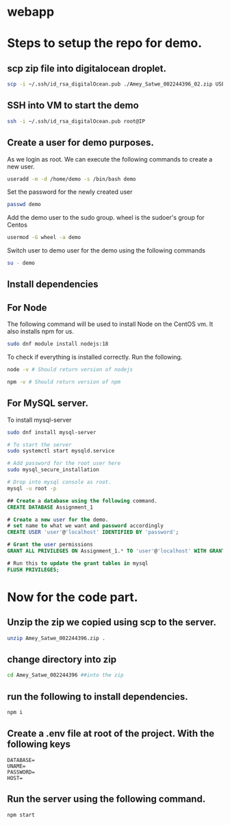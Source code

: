 # webapp

# Steps to setup the repo for demo.
## scp zip file into digitalocean droplet.
``` bash
scp -i ~/.ssh/id_rsa_digitalOcean.pub ./Amey_Satwe_002244396_02.zip USER@SERVER:/home/USER/FILENAME
```

## SSH into VM to start the demo
```bash
ssh -i ~/.ssh/id_rsa_digitalOcean.pub root@IP
```


## Create a user for demo purposes.
As we login as root. We can execute  the following commands to create a new user.
```bash
useradd -m -d /home/demo -s /bin/bash demo
```
Set the password for the newly created user
```bash
passwd demo
```
Add the demo user to the sudo group.
wheel is the sudoer's group for Centos
```bash
usermod -G wheel -a demo
```

Switch user to demo user for the demo using the following commands
```bash
su - demo
```



## Install dependencies

## For Node
The following command will be used to install Node on the CentOS vm. It also installs npm for us.
```bash
sudo dnf module install nodejs:18
```
To check if everything is installed correctly.
Run the following.
```bash
node -v # Should return version of nodejs
```

```bash
npm -v # Should return version of npm
```
## For MySQL server.
To install mysql-server
```bash
sudo dnf install mysql-server

# To start the server
sudo systemctl start mysqld.service

# Add password for the root user here
sudo mysql_secure_installation

# Drop into mysql console as root.
mysql -u root -p
```
```sql
## Create a database using the following command.
CREATE DATABASE Assignment_1

# Create a new user for the demo.
# set name to what we want and password accordingly
CREATE USER 'user'@'localhost' IDENTIFIED BY 'password';

# Grant the user permissions
GRANT ALL PRIVILEGES ON Assignment_1.* TO 'user'@'localhost' WITH GRANT OPTION;

# Run this to update the grant tables in mysql
FLUSH PRIVILEGES;

```

# Now for the code part.
## Unzip the zip we copied using scp to the server.

```bash
unzip Amey_Satwe_002244396.zip .
```

## change directory into zip

```bash
cd Amey_Satwe_002244396 ##into the zip
```
## run the following to install dependencies.
```bash
npm i
```

## Create a .env file at root of the project. With the following keys
```env
DATABASE=
UNAME=
PASSWORD=
HOST=
```

## Run the server using the following command.
```bash
npm start
```
